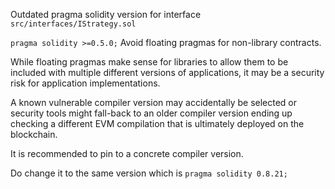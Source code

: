 Outdated pragma solidity version for interface `src/interfaces/IStrategy.sol`

`pragma solidity >=0.5.0;`
Avoid floating pragmas for non-library contracts.

While floating pragmas make sense for libraries to allow them to be included with multiple different versions of applications, it may be a security risk for application implementations.

A known vulnerable compiler version may accidentally be selected or security tools might fall-back to an older compiler version ending up checking a different EVM compilation that is ultimately deployed on the blockchain.

It is recommended to pin to a concrete compiler version.

Do change it to the same version which is `pragma solidity 0.8.21;`